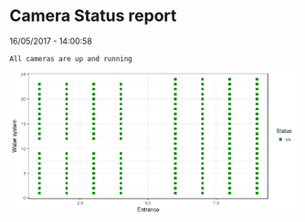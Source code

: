 Camera Status report
================
16/05/2017 - 14:00:58

    All cameras are up and running

![](camreport_files/figure-markdown_github/unnamed-chunk-2-1.png)
